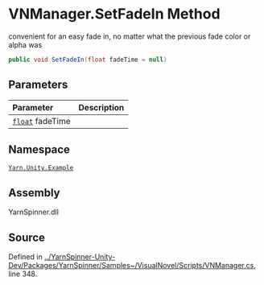 # VNManager.SetFadeIn Method
convenient for an easy fade in, no matter what the
previous fade color or alpha was

```csharp
public void SetFadeIn(float fadeTime = null)
```

## Parameters
|Parameter|Description|
|:---|:---|
|[`float`](https://docs.microsoft.com/dotnet/api/System.Single) fadeTime||


## Namespace
[`Yarn.Unity.Example`](/api/csharp/yarn.unity.example/README.md)

## Assembly
YarnSpinner.dll

## Source
Defined in [../YarnSpinner-Unity-Dev/Packages/YarnSpinner/Samples~/VisualNovel/Scripts/VNManager.cs](https://github.com/YarnSpinnerTool/YarnSpinner-Unity//blob/develop/Samples~/VisualNovel/Scripts/VNManager.cs#L348), line 348.
